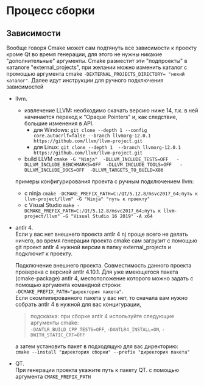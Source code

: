 # Процесс сборки

## Зависимости
Вообще говоря Cmake может сам подтянуть все зависимости к проекту кроме Qt во время генерации, 
для этого не нужны никакие "дополнительные" аргументы. Cmake разместит эти "подпроекты" 
в каталоге "external_projects", при желании можно изменить каталог с промощью аргумента cmake
`-DEXTERNAL_PROJECTS_DIRECTORY= "некий каталог"`. Далее идут инструкции для ручного подключения 
зависимостей

* llvm.  
  * извлечение LLVM:
    необходимо скачать версию ниже 14, т.к. в ней начинается переход к "Opaque Pointers" и,
    как следствие, большие изменения в API.
    * для Windows: `git clone --depth 1 --config core.autocrlf=false --branch llvmorg-12.0.1  https://github.com/llvm/llvm-project.git`
    * для Linux: `git clone --depth 1  --branch llvmorg-12.0.1  https://github.com/llvm/llvm-project.git`
  * build LLVM
  `cmake -G "Ninja" 
  -DLLVM_INCLUDE_TESTS=OFF  
  -DLLVM_INCLUDE_BENCHMARKS=OFF 
  -DLLVM_INCLUDE_TOOLS=OFF  
  -DLLVM_INCLUDE_DOCS=OFF 
  -DLLVM_TARGETS_TO_BUILD=X86`  
  
  примеры конфигурирования проекта с ручным подключением llvm: 
  * с ninja `cmake -DCMAKE_PREFIX_PATH=C:/Qt/5.12.8/msvc2017_64;путь к llvm-project/llvm" -G "Ninja" "путь к проекту" `
  * с Visual Studio  `make -DCMAKE_PREFIX_PATH=C:/Qt/5.12.8/msvc2017_64;путь к llvm-project/llvm" -G "Visual Studio 16 2019" -A x64`
* antlr 4.  
  Если у вас нет внешнего проекта antlr 4 nj проще всего 
  не делать ничего, во время генерации проекта cmake сам загрузит c помощью git проект antlr 4 
  нужной версии в папку external_projects и подключит к проекту.  

  Подключение внешнего проекта. Совместимость данного проекта проверена с версией antlr 4.10.1.
  Для уже имеющегося пакета (cmake-package)  antlr 4,
  местоположение которого можно задать с помощью аргумента командной строки:  
  `-DCMAKE_PREFIX_PATH="директория пакета"`.  
  Если скомпилированного пакета у вас нет, 
  то сначала вам нужно собрать antlr 4 в нужной для вас концигурации,
  >подсказка: при сборке antlr 4 используйте следующие аргументы cmake:  
  `-DANTLR_BUILD_CPP_TESTS=OFF`, `-DANTLR4_INSTALL=ON`, `-DWITH_STATIC_CRT=OFF`
  
   а затем установить пакет в подходящую для вас директорию:  
  `cmake --install "директория сборки" --prefix "директория пакета" `

* QT.  
  При генерации проекта укажите путь к пакету QT. c помощью аргумента `CMAKE_PREFIX_PATH`

